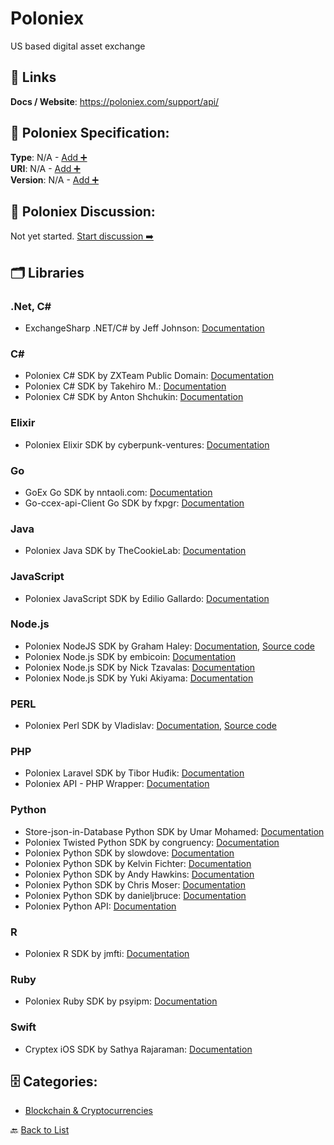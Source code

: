 # Poloniex

US based digital asset exchange

##  🔗 Links
**Docs / Website**: https://poloniex.com/support/api/

## 🧬 Poloniex Specification:
**Type**: N/A - [Add ➕](https://github.com/apis-list/apis-list/edit/main/apis.yaml#L15317)  
**URI**: N/A - [Add ➕](https://github.com/apis-list/apis-list/edit/main/apis.yaml#L15317)  
**Version**: N/A - [Add ➕](https://github.com/apis-list/apis-list/edit/main/apis.yaml#L15317)

## 💬 Poloniex Discussion:
Not yet started. [Start discussion ➡️](https://github.com/apis-list/apis-list/discussions/new)

## 🗂️ Libraries
### .Net, C#
- ExchangeSharp .NET/C# by Jeff Johnson: [Documentation](https://github.com/jjxtra/ExchangeSharp)
### C#
- Poloniex C# SDK by ZXTeam Public Domain: [Documentation](https://github.com/zxteamorg/org.zxteam.apiwrap.poloniex.csharp)
- Poloniex C# SDK by Takehiro M.: [Documentation](https://github.com/takeknock/PoloniexClientCS)
- Poloniex C# SDK by Anton Shchukin: [Documentation](https://github.com/Sokel/PoloniexApiWrapper)
### Elixir
- Poloniex Elixir SDK by cyberpunk-ventures: [Documentation](https://github.com/cyberpunk-ventures/poloniex_ex)
### Go
- GoEx Go SDK by nntaoli.com: [Documentation](https://github.com/nntaoli-project/GoEx)
- Go-ccex-api-Client Go SDK by fxpgr: [Documentation](https://github.com/fxpgr/go-exchange-client)
### Java
- Poloniex Java SDK by TheCookieLab: [Documentation](https://github.com/TheCookieLab/poloniex-api-java)
### JavaScript
- Poloniex JavaScript SDK by Edilio Gallardo: [Documentation](https://github.com/edilio/rhPoloniex)
### Node.js
- Poloniex NodeJS SDK by Graham Haley: [Documentation](https://www.npmjs.com/package/poloniex-exchange-api), [Source code](https://github.com/haleyga/poloniex-exchange-api)
- Poloniex Node.js SDK by embicoin: [Documentation](https://github.com/embicoin/nodejs-Poloniex-Api)
- Poloniex Node.js SDK by Nick Tzavalas: [Documentation](https://github.com/nicktzavalas/poloniex-api)
- Poloniex Node.js SDK by Yuki Akiyama: [Documentation](https://github.com/you21979/node-poloniex)
### PERL
- Poloniex Perl SDK by Vladislav: [Documentation](https://poloniex.com/support/api/), [Source code](https://github.com/mirkos-vf/Poloniex-API)
### PHP
- Poloniex Laravel SDK by Tibor Huđik: [Documentation](https://github.com/htunlogic/laravel-poloniex)
- Poloniex API - PHP Wrapper: [Documentation](http://pastebin.com/iuezwGRZ)
### Python
- Store-json-in-Database Python SDK by Umar Mohamed: [Documentation](https://github.com/moroclash/Store-json-in-Database)
- Poloniex Twisted Python SDK by congruency: [Documentation](https://github.com/congruency/txpoloniex)
- Poloniex Python SDK by slowdove: [Documentation](https://github.com/slowdove/Poloniex_API_Python3_wrapper)
- Poloniex Python SDK by Kelvin Fichter: [Documentation](https://github.com/kfichter/pypolo)
- Poloniex Python SDK by Andy Hawkins: [Documentation](https://github.com/a904guy/poloniex-python3)
- Poloniex Python SDK by Chris Moser: [Documentation](https://github.com/twopercent/poloniex-lendrates)
- Poloniex Python SDK by danieljbruce: [Documentation](https://github.com/danieljbruce/poloniex-api)
- Poloniex Python API: [Documentation](http://pastebin.com/SB5c4Yr1)
### R
- Poloniex R SDK by jmfti: [Documentation](https://github.com/jmfti/Poloniex-R)
### Ruby
- Poloniex Ruby SDK by psyipm: [Documentation](https://github.com/psyipm/poloniex-websockets)
### Swift
- Cryptex iOS SDK by Sathya Rajaraman: [Documentation](https://github.com/trsathya/Cryptex)


## 🗄️ Categories:
- [Blockchain & Cryptocurrencies](https://github.com/apis-list/apis-list#blockchain--cryptocurrencies-)

🔙  [Back to List](https://github.com/apis-list/apis-list)
